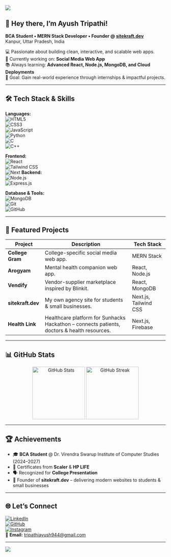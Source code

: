 <!-- Banner -->
<img src="https://capsule-render.vercel.app/api?type=waving&color=gradient&height=250&section=header&text=Ayush%20Tripathi%20🚀&fontSize=50&animation=fadeIn&fontAlignY=38&desc=Aspiring%20MERN%20Stack%20Developer%20|%20Founder%20of%20sitekraft.dev&descAlignY=55&descAlign=62" />

<!-- Introduction -->
## 👋 Hey there, I’m Ayush Tripathi!
**BCA Student • MERN Stack Developer • Founder @ [sitekraft.dev](https://github.com/AYUSHTRIPATHI0)**  
Kanpur, Uttar Pradesh, India

💻 Passionate about building clean, interactive, and scalable web apps.  
🌱 Currently working on: **Social Media Web App**  
📚 Always learning: **Advanced React, Node.js, MongoDB, and Cloud Deployments**  
🎯 Goal: Gain real-world experience through internships & impactful projects.

---

## 🛠 Tech Stack & Skills
**Languages:**  
![HTML5](https://img.shields.io/badge/-HTML5-E34F26?style=flat&logo=html5&logoColor=white)  
![CSS3](https://img.shields.io/badge/-CSS3-1572B6?style=flat&logo=css3&logoColor=white)  
![JavaScript](https://img.shields.io/badge/-JavaScript-F7DF1E?style=flat&logo=javascript&logoColor=black)  
![Python](https://img.shields.io/badge/-Python-3776AB?style=flat&logo=python&logoColor=white)  
![C](https://img.shields.io/badge/-C-00599C?style=flat&logo=c&logoColor=white)  
![C++](https://img.shields.io/badge/-C++-00599C?style=flat&logo=cplusplus&logoColor=white)  

**Frontend:**  
![React](https://img.shields.io/badge/-React-61DAFB?style=flat&logo=react&logoColor=black)  
![Tailwind CSS](https://img.shields.io/badge/-TailwindCSS-38B2AC?style=flat&logo=tailwindcss&logoColor=white)  
![Next](https://img.shields.io/badge/-React-61DAFB?style=flat&logo=react&logoColor=black)
**Backend:**  
![Node.js](https://img.shields.io/badge/-Node.js-339933?style=flat&logo=node.js&logoColor=white)  
![Express.js](https://img.shields.io/badge/-Express.js-000000?style=flat&logo=express&logoColor=white)  

**Database & Tools:**  
![MongoDB](https://img.shields.io/badge/-MongoDB-47A248?style=flat&logo=mongodb&logoColor=white)  
![Git](https://img.shields.io/badge/-Git-F05032?style=flat&logo=git&logoColor=white)  
![GitHub](https://img.shields.io/badge/-GitHub-181717?style=flat&logo=github&logoColor=white)  

---

## 🚀 Featured Projects
| Project | Description | Tech Stack |
|---------|-------------|------------|
| **College Gram** | College-specific social media web app. | MERN Stack |
| **Arogyam** | Mental health companion web app. | React, Node.js |
| **Vendify** | Vendor-supplier marketplace inspired by Blinkit. | React, MongoDB |
| **sitekraft.dev** | My own agency site for students & small businesses. | Next.js, Tailwind CSS |
| **Health Link** | Healthcare platform for Sunhacks Hackathon – connects patients, doctors & health resources. | Next.js, Firebase |


---

## 📊 GitHub Stats
<p align="center">
  <img src="https://github-readme-stats.vercel.app/api?username=AYUSHTRIPATHI0&show_icons=true&theme=radical" alt="GitHub Stats" height="165"/>
  <img src="https://streak-stats.demolab.com?user=AYUSHTRIPATHI0&theme=radical" alt="GitHub Streak" height="165"/>
</p>

---

## 🏆 Achievements
- 🎓 **BCA Student** @ Dr. Virendra Swarup Institute of Computer Studies (2024–2027)
- 🥇 Certificates from **Scaler** & **HP LIFE**
- 🗣 Recognized for **College Presentation**
- 🚀 Founder of **sitekraft.dev** – delivering modern websites to students & small businesses

---

## 🌐 Let’s Connect
[![LinkedIn](https://img.shields.io/badge/LinkedIn-Ayush%20Tripathi-blue?style=flat&logo=linkedin)](https://www.linkedin.com/in/ayushtripathi00/)  
[![GitHub](https://img.shields.io/badge/GitHub-AYUSHTRIPATHI0-black?style=flat&logo=github)](https://github.com/AYUSHTRIPATHI0)  
[![Instagram](https://img.shields.io/badge/Instagram-ayush__tripthi-E4405F?style=flat&logo=instagram&logoColor=white)](https://www.instagram.com/ayush_tripthi/)  
📩 **Email:** tripathiayush944@gmail.com  

---

<!-- Footer -->
<img src="https://capsule-render.vercel.app/api?type=waving&color=gradient&height=120&section=footer"/>
